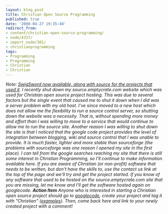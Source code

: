 ```yaml
---
layout: blog_post
title: Christian Open Source Programming
published: true
date: '2008-04-27 19:35:48'
redirect_from:
- content/christian-open-source-programming/
- node/4337/
- import_node/301/
- christianprogramming
tags:
- Programming
- Programming
- Christian
- Christian
---
```


*Note: [SwigSword now available, along with source for the projects that used it](/import_node/362). *I recently shut down my source.emptycrate.com website which was used for Christian open source project hosting. This was due to several factors but the single event that caused me to shut it down when I did was a server problem with my old host. I've since moved to a new host which does not allow me the flexibility to run a source control server, so shutting down the website was a necessity. That is, without spending more money and effort than I was willing to move to a service that would continue to allow me to run the source site. Another reason I was willing to shut down the site is that I noticed that the google code project provides the level of integration between blogging, wiki and source control that I was unable to provide. It is much faster, lighter and more stable than sourceforge (the problems with sourceforge was one reason I opened my site in the first place). I can tell from the google searches reaching my site that there is still some interest in Christian Programming, so I'll continue to make information available here. If you are aware of Christian (or non-profit) software that needs to be written, but don't have the skills to, use the contact us link at the top of the page and we'll try and get the project started. If you know of any software that used to be hosted on the source.emptycrate.com site that you are missing, let me know and I'll get the software hosted again on googlecode. **Action Item** Anyone who is interested in starting a Christian open source project should go to [googlecode](http://code.google.com/), create your project and tag it with "Christian" ([examples](http://code.google.com/hosting/search?q=label:Christian)). Then, come back here and link to your newly created project with a comment!**
